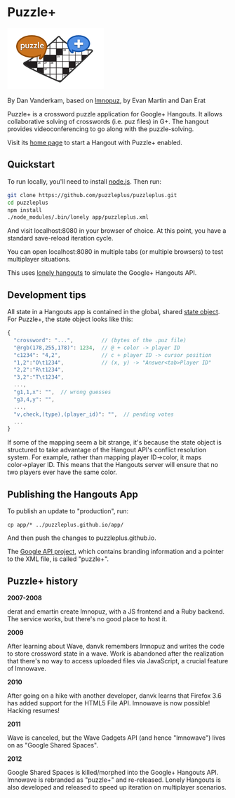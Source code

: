 # Puzzle+
<a href="https://puzzleplus.github.io"><img src="app/220x140.png" border=0 width=220 height=140></a>

By Dan Vanderkam, based on [lmnopuz](https://github.com/martine/lmnopuz), by Evan Martin and Dan Erat

Puzzle+ is a crossword puzzle application for Google+ Hangouts. It allows
collaborative solving of crosswords (i.e. puz files) in G+. The hangout provides
videoconferencing to go along with the puzzle-solving.

Visit its [home page](https://puzzleplus.github.io) to start a Hangout with Puzzle+ enabled.

## Quickstart

To run locally, you'll need to install [node.js](http://nodejs.org/). Then run:

```bash
git clone https://github.com/puzzleplus/puzzleplus.git
cd puzzleplus
npm install
./node_modules/.bin/lonely app/puzzleplus.xml
```

And visit localhost:8080 in your browser of choice. At this point, you have a standard save-reload iteration cycle.

You can open localhost:8080 in multiple tabs (or multiple browsers) to test multiplayer situations.

This uses [lonely hangouts](https://github.com/danvk/lonely) to simulate the Google+ Hangouts API.

## Development tips

All state in a Hangouts app is contained in the global, shared [state object](https://developers.google.com/+/hangouts/writing#state). For Puzzle+, the state object looks like this:

```javascript
{
  "crossword": "...",         // (bytes of the .puz file)
  "@rgb(178,255,178)": 1234,  // @ + color -> player ID
  "c1234": "4,2",             // c + player ID -> cursor position
  "1,2":"O\t1234",            // (x, y) -> "Answer<tab>Player ID"
  "2,2":"R\t1234",
  "3,2":"T\t1234",
  ...,
  "g1,1,x": "",  // wrong guesses
  "g3,4,y": "",
  ...,
  "v,check,(type),(player_id)": "",  // pending votes
  ...
}
```

If some of the mapping seem a bit strange, it's because the state object is structured to take advantage of the Hangout API's conflict resolution system. For example, rather than mapping player ID→color, it maps color→player ID. This means that the Hangouts server will ensure that no two players ever have the same color.

## Publishing the Hangouts App

To publish an update to "production", run:

    cp app/* ../puzzleplus.github.io/app/

And then push the changes to puzzleplus.github.io.

The [Google API project](https://console.developers.google.com/project/816682636912/apiui/apiview/plusHangouts?tabId=hangout),
which contains branding information and a pointer to the XML file, is called
"puzzle+".

## Puzzle+ history

**2007-2008**

derat and emartin create lmnopuz, with a JS frontend and a Ruby backend.
The service works, but there's no good place to host it.

**2009**

After learning about Wave, danvk remembers lmnopuz and writes the code to store
crossword state in a wave. Work is abandoned after the realization that there's
no way to access uploaded files via JavaScript, a crucial feature of lmnowave.

**2010**

After going on a hike with another developer, danvk learns that Firefox 3.6 has
added support for the HTML5 File API. lmnowave is now possible! Hacking
resumes!

**2011**

Wave is canceled, but the Wave Gadgets API (and hence "lmnowave") lives on as
"Google Shared Spaces".

**2012**

Google Shared Spaces is killed/morphed into the Google+ Hangouts API. lmnowave
is rebranded as "puzzle+" and re-released. Lonely Hangouts is also developed
and released to speed up iteration on multiplayer scenarios.
